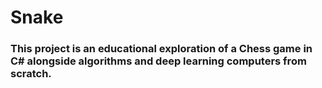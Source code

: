 # Snake

### This project is an educational exploration of a Chess game in C# alongside algorithms and deep learning computers from scratch. 
